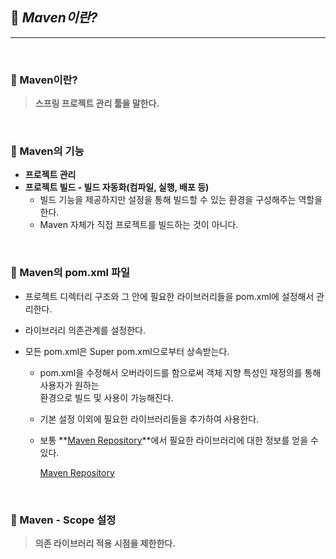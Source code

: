 ## **🎈 *Maven이란?***

***

<br>

### **🎯 Maven이란?**

> **스프링 프로젝트 관리 툴을 말한다.**

<br>

### **🎯 Maven의 기능**

- **프로젝트 관리**
- **프로젝트 빌드 - 빌드 자동화(컴파일, 실행, 배포 등)**
  - 빌드 기능을 제공하지만 설정을 통해 빌드할 수 있는 환경을 구성해주는 역할을 한다.
  - Maven 자체가 직접 프로젝트를 빌드하는 것이 아니다.

<br> 

### **🎯 Maven의 pom.xml 파일**

- 프로젝트 디렉터리 구조와 그 안에 필요한 라이브러리들을 pom.xml에 설정해서 관리한다.

- 라이브러리 의존관계를 설정한다.

- 모든 pom.xml은 Super pom.xml으로부터 상속받는다.

  - pom.xml을 수정해서 오버라이드를 함으로써 객체 지향 특성인 재정의를 통해 사용자가 원하는<br> 환경으로 빌드 및 사용이 가능해진다.

  - 기본 설정 이외에 필요한 라이브러리들을 추가하여 사용한다.

  - 보통 **<u>Maven Repository</u>**에서 필요한 라이브러리에 대한 정보를 얻을 수 있다.

    [Maven Repository](https://mvnrepository.com/)

<br>

### **🎯 Maven - Scope 설정**

> **의존 라이브러리 적용 시점을 제한한다.**

